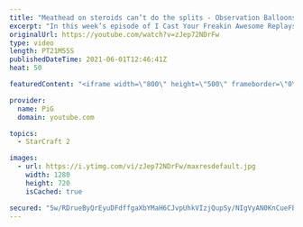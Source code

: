 ```yaml
---
title: "Meathead on steroids can’t do the splits - Observation Balloons G3"
excerpt: "In this week’s episode of I Cast Your Freakin Awesome Replays (ICYFAR) players sent in their replays where they brought as many useless units or buildings to each fight as possible. Let the upper classes observe the peasants bleed for them!  CURRENT ICYFAR CHALLENGE: \"Binary Impersonation - Do your best"
originalUrl: https://youtube.com/watch?v=zJep72NDrFw
type: video
length: PT21M55S
publishedDateTime: 2021-06-01T12:46:41Z
heat: 50

featuredContent: "<iframe width=\"800\" height=\"500\" frameborder=\"0\" src=\"https://www.youtube.com/embed/zJep72NDrFw\" allow=\"accelerometer; autoplay; encrypted-media; gyroscope; picture-in-picture\" allowfullscreen></iframe>"

provider:
  name: PiG
  domain: youtube.com

topics:
  - StarCraft 2

images:
  - url: https://i.ytimg.com/vi/zJep72NDrFw/maxresdefault.jpg
    width: 1280
    height: 720
    isCached: true

secured: "5w/RDrueByQrEyuDFdffgaXbYMaH6CJvpUhkVIzjQupSy/NIgVyAN0KnCueFBHsSmS7o/hutmw/fM0B+jS3DFGbmVjeiC+hijycz/KW7BiigOJik+V9zmoAP57590NlgvH3vX58KKCanXrH+nUkLZromRH2i4Gk7JsGrpF2Xi6X1YVtVCkKAgjHjitVkXW/M0iwl2D635vXB4s96cPbFuv5zrcBblZ/7tljDBmhIGoxYk2E9vSGAtkqe5r++wauYYzCZ4Y37xwWV8Ropcmu2gLf5wUEqHp06+z0HefWcpGj6kA8afiP4FeKFVOA1HCIhKATcisDdcIdudDN16NZiPCF4RUc7eXepF38tf8OQAmA82fp+9Co/7ylX7TkYR+5S+LSSmfmyU9myYsMWbEcG7LI0CItlU1irZ9qLCAzxDxs=;YZhvy0z3JY25gFfR+5MllQ=="
---
```


